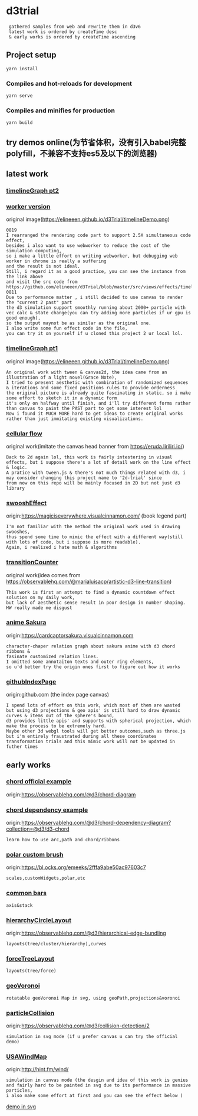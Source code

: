 # d3trial
```
 gathered samples from web and rewrite them in d3v6
 latest work is ordered by createTime desc 
 & early works is ordered by createTime ascending
```
## Project setup
```
yarn install
```

### Compiles and hot-reloads for development
```
yarn serve
```

### Compiles and minifies for production
```
yarn build
```
## try demos online(为节省体积，没有引入babel完整polyfill，不兼容不支持es5及以下的浏览器)

## latest work

### [timelineGraph pt2](https://elineeen.github.io/d3Trial/#/timelineGraphComplete)
### [worker version](https://elineeen.github.io/d3Trial/#/timelineGraphWorker)
original image(https://elineeen.github.io/d3Trial/timelineDemo.png)
```
0819
I rearranged the rendering code part to support 2.5X simultaneous code effect,
besides i also want to use webworker to reduce the cost of the simulation computing,
so i make a little effort on writing webworker, but debugging web worker in chrome is really a suffering
and the result is not ideal.
Still, i regard it as a good practice, you can see the instance from the link above 
and visit the src code from https://github.com/elineeen/d3Trial/blob/master/src/views/effects/timeline.worker.js
0811
Due to performance matter , i still decided to use canvas to render the "current 2 past" part
the d3 simulation support smoothly running about 2000+ particle with vec calc & state change(you can try adding more particles if ur gpu is good enough),
so the output maynot be as similar as the original one.
I also write some fun effect code in the file, 
you can try it on yourself if u cloned this project 2 ur local lol. 
```

### [timelineGraph pt1](https://elineeen.github.io/d3Trial/#/timeline)
original image(https://elineeen.github.io/d3Trial/timelineDemo.png)
```
An original work with tween & canvas2d, the idea came from an illustration of a light novel(Grace Note),
I tried to present aesthetic with combination of randomized sequences & iterations and some fixed positions rules to provide orderness
the original picture is already quite fascinating in static, so i make some effort to sketch it in a dynamic form
it's only on halfway until finish, and i'll try different forms rather than canvas to paint the PAST part to get some interest lol 
Now i found it MUCH MORE hard to get ideas to create original works rather than just immitating existing visualizations.
```

### [cellular flow](https://elineeen.github.io/d3Trial/#/timeline)
original work(imitate the canvas head banner from https://eruda.liriliri.io/)
```
Back to 2d again lol, this work is fairly intestering in visual effects, but i suppose there's a lot of detail work on the line effect
& logic.
A pratice with tween.js & there's not much things related with d3, i may consider changing this project name to '2d-trial' since 
from now on this repo will be mainly focused in 2D but not just d3 library  
```

### [swooshEffect](https://elineeen.github.io/d3Trial/#/swooshDemo)
origin:https://magiciseverywhere.visualcinnamon.com/ (book legend part)
```
I'm not familiar with the method the original work used in drawing swooshes,
thus spend some time to mimic the effect with a different way(still with lots of code, but i suppose is more readable).
Again, i realized i hate math & algorithms
```

### [transitionCounter](https://elineeen.github.io/d3Trial/#/transitionCounter)
original work(idea comes from https://observablehq.com/@marialuisacp/artistic-d3-line-transition)
```
This work is first an attempt to find a dynamic countdown effect solution on my daily work,
but lack of aesthetic sense result in poor design in number shaping.
HW really made me disgust
```

### [anime Sakura](https://elineeen.github.io/d3Trial/#/compositeSakura)
origin:https://cardcaptorsakura.visualcinnamon.com
```
character-chaper relation graph about sakura anime with d3 chord ribbons &
fasinate customized relation lines.
I omitted some annotaiton texts and outer ring elements,
so u'd better try the origin ones first to figure out how it works
```

### [githubIndexPage](https://elineeen.github.io/d3Trial/#/gitIndex)
origin:github.com (the index page canvas)
```
I spend lots of effort on this work, which most of them are wasted 
but using d3 projections & geo apis' is still hard to draw dynamic curves & items out of the sphere's bound,
d3 provides little apis' and supports with spherical projection, which make the process to be extremely hard. 
Maybe other 3d webgl tools will get better outcomes,such as three.js
but i'm entirely fraustrated during all these coordinates transformation trials and this mimic work will not be updated in futher times 
```

## early works

### [chord official example](https://elineeen.github.io/d3Trial/#/chord1)
origin:https://observablehq.com/@d3/chord-diagram

### [chord dependency example](https://elineeen.github.io/d3Trial/#/chord2)
origin:https://observablehq.com/@d3/chord-dependency-diagram?collection=@d3/d3-chord
```
learn how to use arc,path and chord/ribbons
```
### [polar custom brush](https://elineeen.github.io/d3Trial/#/customBrush)
origin:https://bl.ocks.org/emeeks/2fffa9abe50ac97603c7
```
scales,customWidgets,polar,etc
```
### [common bars](https://elineeen.github.io/d3Trial/#/barchart)
```
axis&stack
```

### [hierarchyCircleLayout](https://elineeen.github.io/d3Trial/#/layout1)
origin:https://observablehq.com/@d3/hierarchical-edge-bundling
```
layouts(tree/cluster/hierarchy),curves
```
### [forceTreeLayout](https://elineeen.github.io/d3Trial/#/layout2)
```
layouts(tree/force)
```
### [geoVoronoi](https://elineeen.github.io/d3Trial/#/geoVoronoi)
```
rotatable geoVoronoi Map in svg, using geoPath,projections&voronoi
```

### [particleCollision](https://elineeen.github.io/d3Trial/#/collision)
origin:https://observablehq.com/@d3/collision-detection/2
```
simulation in svg mode (if u prefer canvas u can try the official demo)
```

### [USAWindMap](https://elineeen.github.io/d3Trial/#/windCanvas)
origin:http://hint.fm/wind/
```
simulation in canvas mode (the desgin and idea of this work is genius
and fairly hard to be painted in svg due to its performance in massive particles,
i also make some effort at first and you can see the effect below )
```
[demo in svg](https://elineeen.github.io/d3Trial/#/windSVG)

